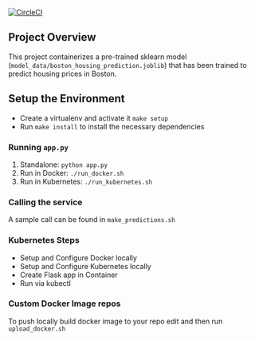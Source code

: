 [![CircleCI](https://circleci.com/gh/kmichal/ml-microservice-kubernetes.svg?style=svg)](https://circleci.com/gh/kmichal/ml-microservice-kubernetes)

## Project Overview

This project containerizes a pre-trained sklearn model (`model_data/boston_housing_prediction.joblib`) that has been trained to predict housing prices in Boston.


## Setup the Environment

* Create a virtualenv and activate it `make setup`
* Run `make install` to install the necessary dependencies

### Running `app.py`

1. Standalone:  `python app.py`
2. Run in Docker:  `./run_docker.sh`
3. Run in Kubernetes:  `./run_kubernetes.sh`


### Calling the service

A sample call can be found in `make_predictions.sh`

### Kubernetes Steps

* Setup and Configure Docker locally
* Setup and Configure Kubernetes locally
* Create Flask app in Container
* Run via kubectl


### Custom Docker Image repos

To push locally build docker image to your repo edit and then run `upload_docker.sh`